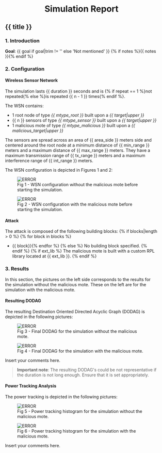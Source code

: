 <center> <h1>Simulation Report</h1> </center>

## {{ title }}

### 1. Introduction

**Goal**: {{ goal if goal|trim != '' else '<span class="red">Not mentioned</span>' }}
{% if notes %}{{ notes }}{% endif %}

### 2. Configuration

#### Wireless Sensor Network

The simulation lasts {{ duration }} seconds and is {% if repeat == 1 %}not repeated{% else %}is repeated {{ n - 1 }} times{% endif %}.

The WSN contains:

- 1 root node of type *{{ mtype_root }}* built upon a *{{ target|upper }}*
- {{ n }} sensors of type *{{ mtype_sensor }}* built upon a *{{ target|upper }}*
- 1 malicious mote of type *{{ mtype_malicious }}* built upon a *{{ malicious_target|upper }}*

The sensors are spread across an area of {{ area_side }} meters side and centered around the root node at a minimum distance of {{ min_range }} meters and a maximum distance of {{ max_range }} meters. They have a maximum transmission range of {{ tx_range }} meters and a maximum interference range of {{ int_range }} meters.

The WSN configuration is depicted in Figures 1 and 2:

<div class="left">
  <figure>
    <img src="without-malicious/results/wsn-without-malicious_start.png" alt="ERROR">
    <figcaption>Fig 1 - WSN configuration without the malicious mote before starting the simulation.</figcaption>
  </figure> 
</div>
<div class="right">
  <figure>
    <img src="with-malicious/results/wsn-with-malicious_start.png" alt="ERROR">
    <figcaption>Fig 2 - WSN configuration with the malicious mote before starting the simulation.</figcaption>
  </figure> 
</div>

#### Attack

The attack is composed of the following building blocks:
{% if blocks|length > 0 %}
{% for block in blocks %}
- {{ block}}{% endfor %}
{% else %}
<span class="red">No building block specified.</span>
{% endif %}
{% if ext_lib %}
The malicious mote is built with a custom RPL library located at {{ ext_lib }}.
{% endif %}

### 3. Results

In this section, the pictures on the left side corresponds to the results for the simulation without the malicious mote. These on the left are for the simulation with the malicious mote.

#### Resulting DODAG

The resulting Destination Oriented Directed Acyclic Graph (DODAG) is depicted in the following pictures:

<div class="left">
  <figure>
    <img src="without-malicious/results/dodag.png" alt="ERROR">
    <figcaption>Fig 3 - Final DODAG for the simulation without the malicious mote.</figcaption>
  </figure> 
</div><div class="right">
  <figure>
    <img src="with-malicious/results/dodag.png" alt="ERROR">
    <figcaption>Fig 4 - Final DODAG for the simulation with the malicious mote.</figcaption>
  </figure> 
</div>

<p class="textbox">
Insert your comments here.
</p>

> **Important note**: The resulting DODAG's could be not representative if the duration is not long enough. Ensure that it is set appropriately.

#### Power Tracking Analysis

The power tracking is depicted in the following pictures:

<div class="left">
  <figure>
    <img src="without-malicious/results/powertracking.png" alt="ERROR">
    <figcaption>Fig 5 - Power tracking histogram for the simulation without the malicious mote.</figcaption>
  </figure> 
</div>
<div class="right">
  <figure>
    <img src="with-malicious/results/powertracking.png" alt="ERROR">
    <figcaption>Fig 6 - Power tracking histogram for the simulation with the malicious mote.</figcaption>
  </figure> 
</div>

<p class="textbox">
Insert your comments here.
</p>

